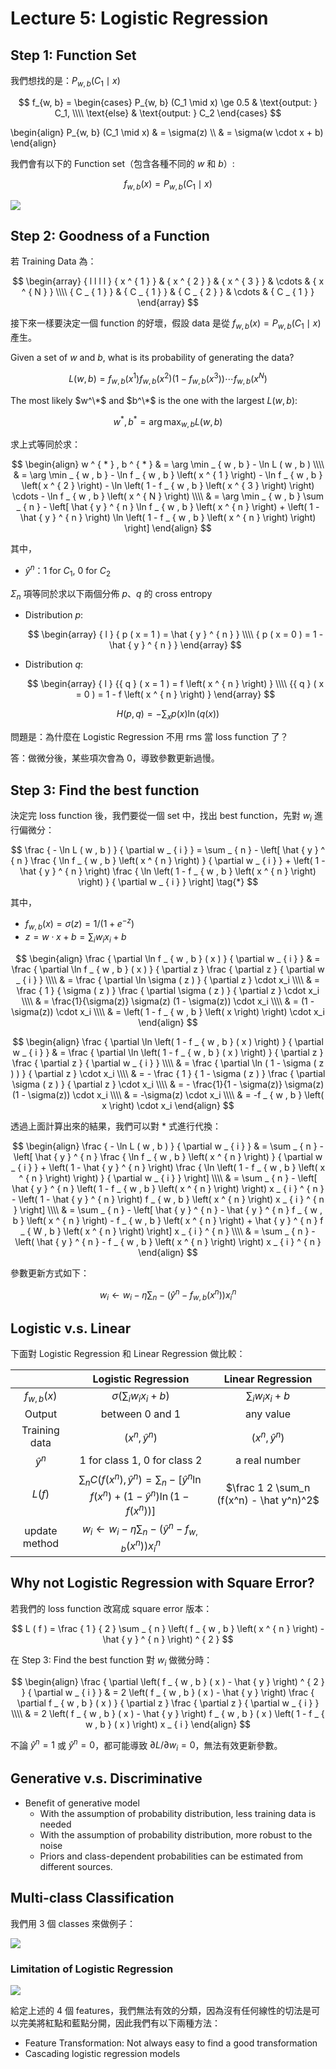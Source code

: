 # Lecture 5: Logistic Regression

## Step 1: Function Set

我們想找的是：$P_{w, b} (C_1 \mid x)$

$$
f_{w, b} =
\begin{cases}
P_{w, b} (C_1 \mid x) \ge 0.5 & \text{output: } C_1, \\\\
\text{else}                   & \text{output: } C_2
\end{cases}
$$

\begin{align}
P_{w, b} (C_1 \mid x)
  & = \sigma(z) \\\\
  & = \sigma(w \cdot x + b)
\end{align}

我們會有以下的 Function set（包含各種不同的 $w$ 和 $b$）:

$$f_{w, b}(x) = P_{w, b} (C_1 \mid x)$$

![](https://i.imgur.com/3vbJcUq.png)

## Step 2: Goodness of a Function

若 Training Data 為：

$$
\begin{array} { l l l l } 
{ x ^ { 1 } } & { x ^ { 2 } } & { x ^ { 3 } } & \cdots & { x ^ { N } } \\\\
{ C _ { 1 } } & { C _ { 1 } } & { C _ { 2 } } & \cdots & { C _ { 1 } }
\end{array}
$$

接下來一樣要決定一個 function 的好壞，假設 data 是從 $f_{w, b}(x) = P_{w, b} (C_1 \mid x)$ 產生。

Given a set of $w$ and $b$, what is its probability of generating the data?

$$
L ( w , b ) = f _ { w , b } \left( x ^ { 1 } \right) f _ { w , b } \left( x ^ { 2 } \right) \left( 1 - f _ { w , b } \left( x ^ { 3 } \right) \right) \cdots f _ { w , b } \left( x ^ { N } \right)
$$

The most likely $w^\*$ and $b^\*$ is the one with the largest $L(w, b)$:

$$
w ^ { * } , b ^ { * } = \arg \max _ { w , b } L ( w , b )
$$

求上式等同於求：

$$
\begin{align}
w ^ { * } , b ^ { * } & = \arg \min _ { w , b } - \ln L ( w , b ) \\\\
& = \arg \min _ { w , b } - \ln f _ { w , b } \left( x ^ { 1 } \right) - \ln f _ { w , b } \left( x ^ { 2 } \right) - \ln \left( 1 - f _ { w , b } \left( x ^ { 3 } \right) \right) \cdots - \ln f _ { w , b } \left( x ^ { N } \right) \\\\
& = \arg \min _ { w , b } \sum _ { n } - \left[ \hat { y } ^ { n } \ln f _ { w , b } \left( x ^ { n } \right) + \left( 1 - \hat { y } ^ { n } \right) \ln \left( 1 - f _ { w , b } \left( x ^ { n } \right) \right) \right]
\end{align}
$$

其中，

- $\hat y^n$：$1$ for $C_1$, $0$ for $C_2$

$\Sigma_n$ 項等同於求以下兩個分佈 $p$、$q$ 的 cross entropy

- Distribution $p$:

    $$
    \begin{array} { l } { p ( x = 1 ) = \hat { y } ^ { n } } \\\\ { p ( x = 0 ) = 1 - \hat { y } ^ { n } } \end{array}
    $$

- Distribution $q$:

    $$
    \begin{array} { l } {{ q } ( x = 1 ) = f \left( x ^ { n } \right) } \\\\ {{ q } ( x = 0 ) = 1 - f \left( x ^ { n } \right) } \end{array}
    $$

$$
H ( p , q ) = - \sum _ { x } p ( x ) \ln ( q ( x ) )
$$

問題是：為什麼在 Logistic Regression 不用 rms 當 loss function 了？

答：做微分後，某些項次會為 $0$，導致參數更新過慢。

## Step 3: Find the best function

決定完 loss function 後，我們要從一個 set 中，找出 best function，先對 $w_i$ 進行偏微分：

$$
\frac { - \ln L ( w , b ) } { \partial w _ { i } } = \sum _ { n } - \left[ \hat { y } ^ { n } \frac { \ln f _ { w , b } \left( x ^ { n } \right) } { \partial w _ { i } } + \left( 1 - \hat { y } ^ { n } \right) \frac { \ln \left( 1 - f _ { w , b } \left( x ^ { n } \right) \right) } { \partial w _ { i } } \right] \tag{*}
$$

其中，

- $f _ { w , b } ( x ) = \sigma ( z ) = 1 / (1 + e^{-z})$
- $z = w \cdot x + b = \sum _ { i } w _ { i } x _ { i } + b$

$$
\begin{align}
\frac { \partial \ln f _ { w , b } ( x ) } { \partial w _ { i } } & = \frac { \partial \ln f _ { w , b } ( x ) } { \partial z } \frac { \partial z } { \partial w _ { i } } \\\\
& = \frac { \partial \ln \sigma ( z ) } { \partial z } \cdot x_i \\\\
& = \frac { 1 } { \sigma ( z ) } \frac { \partial \sigma ( z ) } { \partial z } \cdot x_i \\\\
& = \frac{1}{\sigma(z)} \sigma(z) (1 - \sigma(z)) \cdot x_i \\\\
& = (1 - \sigma(z)) \cdot x_i \\\\
& = \left( 1 - f _ { w , b } \left( x \right) \right) \cdot x_i
\end{align}
$$

$$
\begin{align}
\frac { \partial \ln \left( 1 - f _ { w , b } ( x ) \right) } { \partial w _ { i } } & = \frac { \partial \ln \left( 1 - f _ { w , b } ( x ) \right) } { \partial z } \frac { \partial z } { \partial w _ { i } } \\\\
& = \frac { \partial \ln ( 1 - \sigma ( z ) ) } { \partial z } \cdot x_i \\\\
& = - \frac { 1 } { 1 - \sigma ( z ) } \frac { \partial \sigma ( z ) } { \partial z } \cdot x_i \\\\
& = - \frac{1}{1 - \sigma(z)} \sigma(z) (1 - \sigma(z)) \cdot x_i \\\\
& = -\sigma(z) \cdot x_i \\\\
& = -f _ { w , b } \left( x \right) \cdot x_i
\end{align}
$$

透過上面計算出來的結果，我們可以對 $*$ 式進行代換：

$$
\begin{align}
\frac { - \ln L ( w , b ) } { \partial w _ { i } } & = \sum _ { n } - \left[ \hat { y } ^ { n } \frac { \ln f _ { w , b } \left( x ^ { n } \right) } { \partial w _ { i } } + \left( 1 - \hat { y } ^ { n } \right) \frac { \ln \left( 1 - f _ { w , b } \left( x ^ { n } \right) \right) } { \partial w _ { i } } \right] \\\\
& = \sum _ { n } - \left[ \hat { y } ^ { n } \left( 1 - f _ { w , b } \left( x ^ { n } \right) \right) x _ { i } ^ { n } - \left( 1 - \hat { y } ^ { n } \right) f _ { w , b } \left( x ^ { n } \right) x _ { i } ^ { n } \right] \\\\
& = \sum _ { n } - \left[ \hat { y } ^ { n } - \hat { y } ^ { n } f _ { w , b } \left( x ^ { n } \right) - f _ { w , b } \left( x ^ { n } \right) + \hat { y } ^ { n } f _ { W , b } \left( x ^ { n } \right) \right] x _ { i } ^ { n } \\\\
& = \sum _ { n } - \left( \hat { y } ^ { n } - f _ { w , b } \left( x ^ { n } \right) \right) x _ { i } ^ { n }
\end{align}
$$

參數更新方式如下：

$$
w _ { i } \leftarrow w _ { i } - \eta \sum _ { n } - \left( \hat { y } ^ { n } - f _ { w , b } \left( x ^ { n } \right) \right) x _ { i } ^ { n }
$$

## Logistic v.s. Linear

下面對 Logistic Regression 和 Linear Regression 做比較：

| | Logistic Regression | Linear Regression |
|:--:|:--:|:--:|
| $f_{w, b}(x)$ | $\sigma (\sum_i w_ix_i + b)$ | $\sum_i w_ix_i + b$ | 
| Output | between $0$ and $1$ | any value |
| Training data | $(x^n, \hat y^n)$ | $(x^n, \hat y^n)$ |
| $\hat y^n$ | $1$ for class 1, $0$ for class 2 | a real number |
| $L(f)$ | $\sum_n C(f(x^n), \hat y^n) = \sum_n - \left[ \hat { y } ^ { n } \ln f \left( x ^ { n } \right) + \left( 1 - \hat { y } ^ { n } \right) \ln \left( 1 - f \left( x ^ { n } \right) \right) \right]$ | $\frac 1 2 \sum_n (f(x^n) - \hat y^n)^2$ |
| update method | $w_i \leftarrow w_i - \eta \sum_n - (\hat y^n - f_{w, b}(x^n)) x_i^n$ | 

## Why not Logistic Regression with Square Error?

若我們的 loss function 改寫成 square error 版本：

$$
L ( f ) = \frac { 1 } { 2 } \sum _ { n } \left( f _ { w , b } \left( x ^ { n } \right) - \hat { y } ^ { n } \right) ^ { 2 }
$$

在 Step 3: Find the best function 對 $w_i$ 做微分時：

$$
\begin{align}
\frac { \partial \left( f _ { w , b } ( x ) - \hat { y } \right) ^ { 2 } } { \partial w _ { i } } & = 2 \left( f _ { w , b } ( x ) - \hat { y } \right) \frac { \partial f _ { w , b } ( x ) } { \partial z } \frac { \partial z } { \partial w _ { i } } \\\\
& = 2 \left( f _ { w , b } ( x ) - \hat { y } \right) f _ { w , b } ( x ) \left( 1 - f _ { w , b } ( x ) \right) x _ { i }
\end{align}
$$

不論 $\hat y^n = 1$ 或 $\hat y^n = 0$，都可能導致 $\partial L / \partial w _ { i } = 0$，無法有效更新參數。

## Generative v.s. Discriminative

- Benefit of generative model
    - With the assumption of probability distribution,
less training data is needed
    - With the assumption of probability distribution, more robust to the noise
    - Priors and class-dependent probabilities can be estimated from different sources.

## Multi-class Classification

我們用 3 個 classes 來做例子：

![](https://i.imgur.com/9892I0H.png)

### Limitation of Logistic Regression

![](https://i.imgur.com/ApJvKMF.png)

給定上述的 4 個 features，我們無法有效的分類，因為沒有任何線性的切法是可以完美將紅點和藍點分開，因此我們有以下兩種方法：

- Feature Transformation: Not always easy to find a good transformation
- Cascading logistic regression models